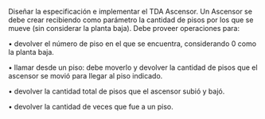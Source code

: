  Diseñar la especificación e implementar el TDA Ascensor.
 Un Ascensor se debe crear recibiendo como parámetro la cantidad de pisos por los que se mueve (sin considerar la planta baja). 
 Debe proveer operaciones para:
 
• devolver el número de piso en el que se encuentra, considerando 0 como la planta baja.

• llamar desde un piso: debe moverlo y devolver la cantidad de pisos que el ascensor se movió para llegar al piso
indicado.

• devolver la cantidad total de pisos que el ascensor subió y bajó.

• devolver la cantidad de veces que fue a un piso.
